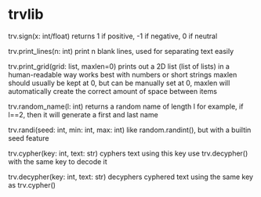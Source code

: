 # trvlib

trv.sign(x: int/float)
  returns 1 if positive, -1 if negative, 0 if neutral

trv.print_lines(n: int)
  print n blank lines, used for separating text easily

trv.print_grid(grid: list, maxlen=0)
  prints out a 2D list (list of lists) in a human-readable way
  works best with numbers or short strings
  maxlen should usually be kept at 0, but can be manually set
  at 0, maxlen will automatically create the correct amount of space between items

trv.random_name(l: int)
  returns a random name of length l
  for example, if l==2, then it will generate a first and last name

trv.randi(seed: int, min: int, max: int)
  like random.randint(), but with a builtin seed feature

trv.cypher(key: int, text: str)
  cyphers text using this key
  use trv.decypher() with the same key to decode it

trv.decypher(key: int, text: str)
  decyphers cyphered text using the same key as trv.cypher()
  
